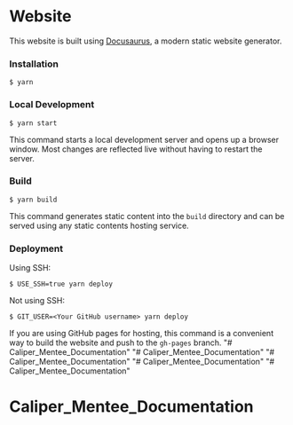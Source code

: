 # Website

This website is built using [Docusaurus](https://docusaurus.io/), a modern static website generator.

### Installation

```
$ yarn
```

### Local Development

```
$ yarn start
```

This command starts a local development server and opens up a browser window. Most changes are reflected live without having to restart the server.

### Build

```
$ yarn build
```

This command generates static content into the `build` directory and can be served using any static contents hosting service.

### Deployment

Using SSH:

```
$ USE_SSH=true yarn deploy
```

Not using SSH:

```
$ GIT_USER=<Your GitHub username> yarn deploy
```

If you are using GitHub pages for hosting, this command is a convenient way to build the website and push to the `gh-pages` branch.
"# Caliper_Mentee_Documentation" 
"# Caliper_Mentee_Documentation" 
"# Caliper_Mentee_Documentation" 
"# Caliper_Mentee_Documentation" 
"# Caliper_Mentee_Documentation" 
# Caliper_Mentee_Documentation
